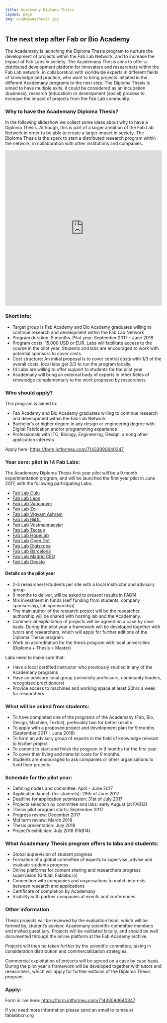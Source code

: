 ```yaml
---
title: Academany Diploma Thesis
layout: page
img: academanythesis.jpg
---
```


## The next step after Fab or Bio Academy

The Academany is launching the Diploma Thesis program to nurture the development of projects within the Fab Lab Network, and to increase the impact of Fab Labs in society. The Academany Thesis aims to offer a distributed development platform for innovators and researchers within the Fab Lab network, in collaboration with worldwide experts in different fields of knowledge and practice, who want to bring projects initiated in the different Academany programs to the next step. The Diploma Thesis is aimed to have multiple exits, it could be considered as an incubation (business), research (education) or development (social) process to increase the impact of projects from the Fab Lab community.

### Why to have the Academany Diploma Thesis?
In the following slideshow we collect some ideas about why to have a Diploma Thesis. Although, this is part of a larger ambition of the Fab Lab Network in order to be able to create a larger impact in society. The Diploma Thesis is the spark to start a distributed research program within the network, in collaboration with other institutions and companies.
<iframe src="https://docs.google.com/presentation/d/1DvQ8EonYdBgbyxPcNLNGc2CfpoQk82OBOaJHxMJTY6U/embed?start=false&loop=false&delayms=5000" frameborder="0" width="100%" height="500px" allowfullscreen="true" mozallowfullscreen="true" webkitallowfullscreen="true"></iframe>

### Short info:
- Target group is Fab Academy and Bio Academy graduates willing to continue research and development within the Fab Lab Network
- Program duration: 9 months. Pilot year: September 2017 - June 2018
- Program costs: 15.000 USD or EUR. Labs will facilitate access to the course in the pilot year. Students and labs are encouraged to work with potential sponsors to cover costs.
- Cost structure: An initial proposal is to cover central costs with 1/3 of the overall costs, local labs get 2/3 to run the program locally.
- 14 Labs are willing to offer support to students for the pilot year
- Academany will bring an external body of experts in other fields of knowledge complementary to the work proposed by researchers

### Who should apply?
This program is aimed to:
- Fab Academy and Bio Academy graduates willing to continue research and development within the Fab Lab Network
- Bachelor’s or higher degree in any design or engineering degree with Digital Fabrication and/or programming experience
- Professionals with ITC, Biology, Engineering, Design, among other application interests

Apply here: <https://form.jotformeu.com/71433090640347>

### Year zero: pilot in 14 Fab Labs:

The Academany Diploma Thesis first year pilot will be a 9 month experimentation program, and will be launched the first year pilot in June 2017, with the following participating Labs:

- [Fab Lab Oulu](https://www.fablabs.io/labs/fablaboulu)
- [Fab Lab Leon](https://www.fablabs.io/labs/fablableon)
- [Fab Lab Vancouver](https://www.fablabs.io/labs/fablabvancouver)
- [Fab Lab Zoi](https://www.fablabs.io/labs/fablabzoi)
- [Fab Lab Vigyam Ashram](https://www.fablabs.io/labs/vigyanashram)
- [Fab Lab RiiDL](https://www.fablabs.io/labs/riidl)
- [Fab Lab Vestmannaeyjar](https://www.fablabs.io/labs/vestmannaeyjar)
- [Fab Lab Tecsup](https://www.fablabs.io/labs/fablabtecsup)
- [Fab Lab HopeLab](https://www.fablabs.io/labs/hopelab)
- [Fab Lab Open Dot](https://www.fablabs.io/labs/opendot)
- [Fab Lab Digiscope](https://www.fablabs.io/labs/fablabdigiscope)
- [Fab Lab Barcelona](https://www.fablabs.io/labs/fablabbcn)
- [Fab Lab Madrid CEU](https://www.fablabs.io/labs/fablabmadridceu)
- [Fab Lab Deusto](https://www.fablabs.io/labs/deustofablab)

#### Details on the pilot year
- 2-3 researchers/students per site with a local instructor and advisory group
- 9 months to deliver, will be asked to present results in FAB14
- Mix investment in funds (self funding from students, company sponsorship, lab sponsorship)
- The main author of the research project will be the researcher, authorship will be shared with hosting lab and the Academany.
- Commercial exploitation of projects will be agreed on a case by case basis. During the pilot year a framework will be developed together with tutors and researchers, which will apply for further editions of the Diploma Thesis program.
- Work on accreditation for the thesis program with local universities (Diploma + Thesis = Master)

Labs need to make sure that:
- Have a local certified instructor who previously studied in any of the Academany programs
- Have an advisory local group (university professors, community leaders, recognised practitioners)
- Provide access to machines and working space at least 20hrs a week for researchers

### What will be asked from students:
- To have completed one of the programs of the Academany (Fab, Bio, Design, Machine, Textile), preferably two for better results
- To apply with a proposed project and development plan for 9 months (September 2017 - June 2018)
- To form an advisory group of experts in the field of knowledge relevant to his/her project
- To commit to start and finish the program in 9 months for the first year
- To cover their living and material costs for 9 months.
- Students are encouraged to ask companies or other organisations to fund their projects

### Schedule for the pilot year:
- Defining nodes and committee: April - June 2017
- Application launch (for students): 29th of June 2017
- Deadline for application submission: 31st of July 2017
- Projects selection by committee and labs: early August (at FAB13)
- Thesis pilot program starts: September 2017
- Progress review: December 2017
- Mid term review: March 2018
- Thesis presentation: July 2018
- Project’s exhibition: July 2018 (FAB14)

### What Academany Thesis program offers to labs and students:
- Global supervision of student progress
- Formation of a global committee of experts to supervise, advise and evaluate students progress
- Online platforms for content sharing and researchers progress supervision (GitLab, Fablabs.io)
- Connection with companies and organisations to match interests between research and applications
- Certificate of completion by Academany
- Visibility with partner companies at events and conferences

### Other information
Thesis projects will be reviewed by the evaluation team, which will be formed by, student’s advisor, Academany scientific committee members and invited guest jury. Projects will be validated locally, and should be well documented through the online platform at the Fab Academy archive.

Projects will then be taken further by the scientific committee, taking in consideration distribution and commercialization strategies.

Commercial exploitation of projects will be agreed on a case by case basis. During the pilot year a framework will be developed together with tutors and researchers, which will apply for further editions of the Diploma Thesis program.

### Apply:
Form is live here: <https://form.jotformeu.com/71433090640347>

If you need more information please send an email to tomas at fablabbcn.org

